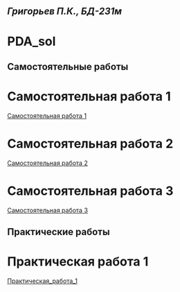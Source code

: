 ## _Григорьев П.К., БД-231м_
# PDA_sol

## Самостоятельные работы
# Самостоятельная работа 1
[Самостоятельная работа 1](Самостоятельная_работа_1.ipynb)
# Самостоятельная работа 2
[Самостоятельная работа 2](Самостоятельная_работа_2.ipynb)
# Самостоятельная работа 3
[Самостоятельная работа 3](Самостоятельная_работа_3.ipynb)

## Практические работы
# Практическая работа 1
[Практическая_работа_1](Практическая_работа_1.ipynb)
